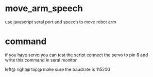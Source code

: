 # move_arm_speech
use javascript seral port and speech to move robot arm

# command
if you have servo you can test the script connect the servo to pin 8 and write this command in seral monitor

left@
right@
top@
make sure the baudrate is 115200
